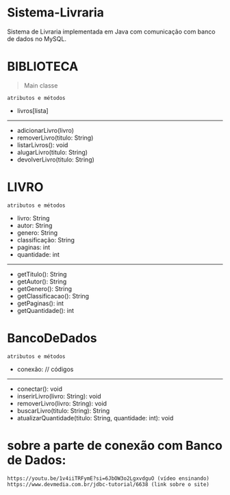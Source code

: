 # Sistema-Livraria
Sistema de Livraria implementada em Java com comunicação com banco de dados no MySQL.


# BIBLIOTECA
> Main classe

    atributos e métodos
- livros[lista]
-----------------------------------
+ adicionarLivro(livro) 
+ removerLivro(titulo: String) 
+ listarLivros(): void         
+ alugarLivro(titulo: String)  
+ devolverLivro(titulo: String)


# LIVRO
    atributos e métodos
- livro: String
- autor: String
- genero: String
- classificação: String
- paginas: int
- quantidade: int
-----------------------------------
+ getTitulo(): String
+ getAutor(): String
+ getGenero(): String
+ getClassificacao(): String
+ getPaginas(): int
+ getQuantidade(): int



# BancoDeDados
    atributos e métodos
- conexão: // códigos
-----------------------------------
+ conectar(): void
+ inserirLivro(livro: String): void
+ removerLivro(livro: String): void
+ buscarLivro(titulo: String): String
+ atualizarQuantidade(titulo: String, quantidade: int): void


# sobre a parte de conexão com Banco de Dados: 
    https://youtu.be/1v4iiTRFymE?si=6JbOW3o2LgxvdguO (vídeo ensinando)
    https://www.devmedia.com.br/jdbc-tutorial/6638 (link sobre o site)

